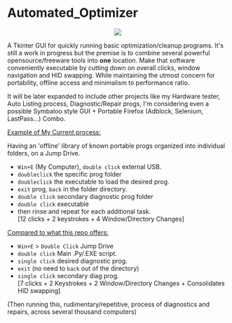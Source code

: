 # Automated_Optimizer
<p align="center">
<img src='http://s16.postimg.org/gxucqw6k5/Untitled.png'>
</p>
A Tkinter GUI for quickly running basic optimization/cleanup programs. It's still a work in progress but the premise is to combine several powerful opensource/freeware tools into <b>one</b> location. Make that software conveniently executable by cutting down on overall clicks, window navigation and HID swapping. While maintaining the utmost concern for portability, offline access and minimalism to performance ratio.

It will be later expanded to include other projects like my Hardware tester, Auto Listing process, Diagnostic/Repair progs, I'm considering even a possible Symbaloo style GUI + Portable Firefox (Adblock, Selenium, LastPass...) Combo.

<u>Example of My Current process:</u>

Having an 'offline' library of known portable progs organized into individual folders, on a Jump Drive. <br>
* `Win+E` (My Computer), `double click` external USB.
* `doubleclick` the specific prog folder<br>
* `doubleclick` the executable to load the desired prog.<br>
* `exit` prog, `back` in the folder directory.
* `double click` secondary diagnostic prog folder
* `double click` executable
* then rinse and repeat for each additional task. <br>
[12 clicks + 2 keystrokes + 4 Window/Directory Changes]

<u>Compared to what this repo offers:</u><br>

* `Win+E` > `Double Click` Jump Drive
* `double click` Main .Py/.EXE script.
* `single click` desired diagnostic prog.
* `exit` (no need to `back` out of the directory)
* `single click` secondary diag prog.<br>
[7 clicks + 2 Keystrokes + 2 Window/Directory Changes + Consolidates HID swapping]

(Then running this, rudimentary/repetitive, process of diagnostics and repairs, across several thousand computers)
